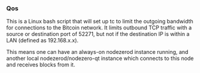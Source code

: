 ### Qos ###

This is a Linux bash script that will set up tc to limit the outgoing bandwidth for connections to the Bitcoin network. It limits outbound TCP traffic with a source or destination port of 52271, but not if the destination IP is within a LAN (defined as 192.168.x.x).

This means one can have an always-on nodezerod instance running, and another local nodezerod/nodezero-qt instance which connects to this node and receives blocks from it.
